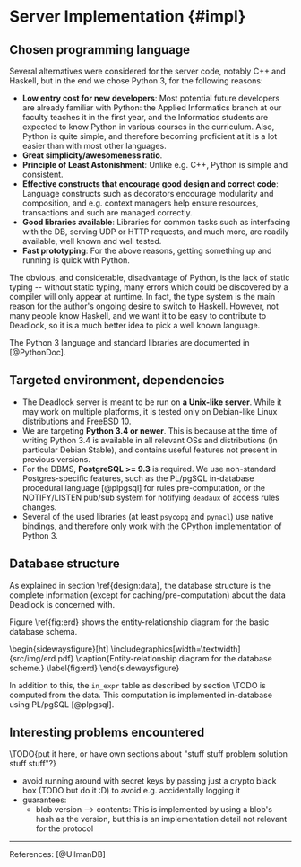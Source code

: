 Server Implementation {#impl}
=====================

Chosen programming language
---------------------------

Several alternatives were considered for the server code, notably C++ and Haskell, but in the end we chose Python 3, for the following reasons:

- **Low entry cost for new developers**: Most potential future developers are already familiar with Python: the Applied Informatics branch at our faculty teaches it in the first year, and the Informatics students are expected to know Python in various courses in the curriculum. Also, Python is quite simple, and therefore becoming proficient at it is a lot easier than with most other languages.
- **Great simplicity/awesomeness ratio**.
- **Principle of Least Astonishment**: Unlike e.g. C++, Python is simple and consistent.
- **Effective constructs that encourage good design and correct code**: Language constructs such as decorators encourage modularity and composition, and e.g. context managers help ensure resources, transactions and such are managed correctly.
- **Good libraries available**: Libraries for common tasks such as interfacing with the DB, serving UDP or HTTP requests, and much more, are readily available, well known and well tested.
- **Fast prototyping**: For the above reasons, getting something up and running is quick with Python.

The obvious, and considerable, disadvantage of Python, is the lack of static typing -- without static typing, many errors which could be discovered by a compiler will only appear at runtime. In fact, the type system is the main reason for the author's ongoing desire to switch to Haskell. However, not many people know Haskell, and we want it to be easy to contribute to Deadlock, so it is a much better idea to pick a well known language.

The Python 3 language and standard libraries are documented in [@PythonDoc].


Targeted environment, dependencies
----------------------------------

- The Deadlock server is meant to be run on **a Unix-like server**. While it may work on multiple platforms, it is tested only on Debian-like Linux distributions and FreeBSD 10.
- We are targeting **Python 3.4 or newer**. This is because at the time of writing Python 3.4 is available in all relevant OSs and distributions (in particular Debian Stable), and contains useful features not present in previous versions.
- For the DBMS, **PostgreSQL >= 9.3** is required. We use non-standard Postgres-specific features, such as the PL/pgSQL in-database procedural language [@plpgsql] for rules pre-computation, or the NOTIFY/LISTEN pub/sub system for notifying `deadaux` of access rules changes.
- Several of the used libraries (at least `psycopg` and `pynacl`) use native bindings, and therefore only work with the CPython implementation of Python 3.


Database structure
------------------

As explained in section \ref{design:data}, the database structure is the complete information (except for caching/pre-computation) about the data Deadlock is concerned with.

Figure \ref{fig:erd} shows the entity-relationship diagram for the basic database schema.

\begin{sidewaysfigure}[ht]
\includegraphics[width=\textwidth]{src/img/erd.pdf}
\caption{Entity-relationship diagram for the database scheme.}
\label{fig:erd}
\end{sidewaysfigure}

In addition to this, the `in_expr` table as described by section \TODO is computed from the data. This computation is implemented in-database using PL/pgSQL [@plpgsql].


Interesting problems encountered
--------------------------------

\TODO{put it here, or have own sections about "stuff stuff problem solution stuff stuff"?}


- avoid running around with secret keys by passing just a crypto black box (TODO but do it :D) to avoid e.g. accidentally logging it
- guarantees:
    - blob version --> contents: This is implemented by using a blob's hash as the version, but this is an implementation detail not relevant for the protocol



-----------------------------------------------------------------------

References: [@UllmanDB]
